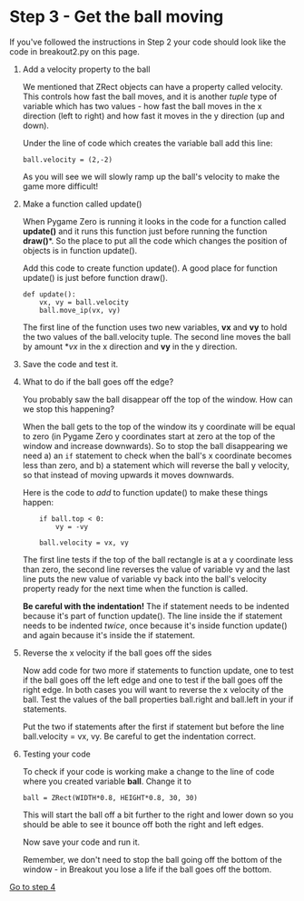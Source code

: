 # Step 3 - Get the ball moving

If you've followed the instructions in Step 2 your code should look like the code in breakout2.py on this page.

1. Add a velocity property to the ball

   We mentioned that ZRect objects can have a property called velocity. This controls how fast the ball moves, and it is another *tuple* type of variable which has two values - how fast the ball moves in the x direction (left to right) and how fast it moves in the y direction (up and down).

   Under the line of code which creates the variable ball add this line:
   ```
   ball.velocity = (2,-2)
   ```

   As you will see we will slowly ramp up the ball's velocity to make the game more difficult!


2. Make a function called update()

   When Pygame Zero is running it looks in the code for a function called **update()** and it runs this function just before running the function **draw()***. So the place to put all the code which changes the position of objects is in function update(). 

   Add this code to create function update(). A good place for function update() is just before function draw().

   ```
   def update():
       vx, vy = ball.velocity
       ball.move_ip(vx, vy)
   ```
   The first line of the function uses two new variables, **vx** and **vy** to hold the two values of the ball.velocity tuple. The second line moves the ball by amount **vx* in the x direction and **vy** in the y direction.

4. Save the code and test it.

5. What to do if the ball goes off the edge?

   You probably saw the ball disappear off the top of the window. How can we stop this happening?

   When the ball gets to the top of the window its y coordinate will be equal to zero (in Pygame Zero y coordinates start at zero at the top of the window and increase downwards). So to stop the ball disappearing we need 
   a) an ```if``` statement to check when the ball's x coordinate becomes less than zero, and
   b) a statement which will reverse the ball y velocity, so that instead of moving upwards it moves downwards.

   Here is the code to *add* to function update() to make these things happen:
   ```
       if ball.top < 0:
           vy = -vy

       ball.velocity = vx, vy
   ```
   The first line tests if the top of the ball rectangle is at a y coordinate less than zero, the second line reverses the value of variable vy and the last line puts the new value of variable vy back into the ball's velocity property ready for the next time when the function is called.

   **Be careful with the indentation!** The if statement needs to be indented because it's part of function update(). The line inside the if statement needs to be indented *twice*, once because it's inside function update() and again because it's inside the if statement.

6. Reverse the x velocity if the ball goes off the sides

   Now add code for two more if statements to function update, one to test if the ball goes off the left edge and one to test if the ball goes off the right edge. In both cases you will want to reverse the x velocity of the ball. Test the values of the ball properties ball.right and ball.left in your if statements.

   Put the two if statements after the first if statement but before the line ball.velocity = vx, vy. Be careful to get the indentation correct.

7. Testing your code

   To check if your code is working make a change to the line of code where you created variable **ball**. Change it to
   ```
   ball = ZRect(WIDTH*0.8, HEIGHT*0.8, 30, 30)
   ```
   This will start the ball off a bit further to the right and lower down so you should be able to see it bounce off both the right and left edges.
   
   Now save your code and run it.

   Remember, we don't need to stop the ball going off the bottom of the window - in Breakout you lose a life if the ball goes off the bottom.

[Go to step 4](../step04-add_sounds)